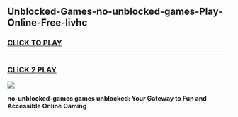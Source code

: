 
## Unblocked-Games-no-unblocked-games-Play-Online-Free-livhc
<h3>
<a href="https://premium76.site?title=no-unblocked-games&ref=26A">CLICK TO PLAY</a></h3>
<hr>

<h3>
<a href="https://premium76.site?title=no-unblocked-games&ref=26A">CLICK 2 PLAY</a>
  
</h3>

<a href="https://premium76.site?title=no-unblocked-games&ref=26A"><img src="https://clearcache.store/games.png"></a>


**no-unblocked-games games unblocked: Your Gateway to Fun and Accessible Online Gaming**
